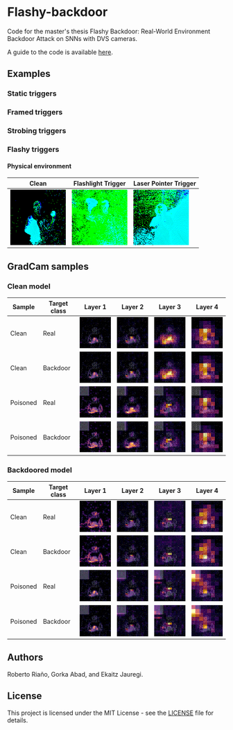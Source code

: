 # Flashy-backdoor

Code for the master's thesis Flashy Backdoor: Real-World Environment Backdoor Attack on SNNs with DVS cameras.

A guide to the code is available [here](how_to.md).

## Examples
### Static triggers

### Framed triggers

### Strobing triggers

### Flashy triggers

#### Physical environment

|       Clean           |      Flashlight Trigger         |       Laser Pointer Trigger          |
|------------------	|---	|---	|
| ![clean image](./figures/clean_real.gif) 	|  ![flashlight](./figures/flashlight.gif) | ![laser_pointer](./figures/laser.gif) 	|


## GradCam samples
### Clean model
|      Sample          |      Target class         |      Layer 1         |       Layer 2          |       Layer 3          |       Layer 4          |
|------------------	|--- |---	|---	|---	|---	|
|   Clean 	  |   Real 	      |  ![clean](./figures/GradCam/no_clean_c0_l1.gif) | ![clean](./figures/GradCam/no_clean_c0_l2.gif) 	| ![clean](./figures/GradCam/no_clean_c0_l3.gif) 	| ![clean](./figures/GradCam/no_clean_c0_l4.gif) 	|
|   Clean 	  |   Backdoor 	  |  ![clean](./figures/GradCam/no_clean_c7_l1.gif) | ![clean](./figures/GradCam/no_clean_c7_l2.gif) 	| ![clean](./figures/GradCam/no_clean_c7_l3.gif) 	| ![clean](./figures/GradCam/no_clean_c7_l4.gif) 	|
|   Poisoned 	|   Real 	      |  ![clean](./figures/GradCam/start_clean_c0_l1.gif) | ![clean](./figures/GradCam/start_clean_c0_l2.gif) 	| ![clean](./figures/GradCam/start_clean_c0_l3.gif) 	| ![clean](./figures/GradCam/start_clean_c0_l4.gif) 	|
|   Poisoned 	|   Backdoor 	  |  ![clean](./figures/GradCam/start_clean_c7_l1.gif) | ![clean](./figures/GradCam/start_clean_c7_l2.gif) 	| ![clean](./figures/GradCam/start_clean_c7_l3.gif) 	| ![clean](./figures/GradCam/start_clean_c7_l4.gif) 	|




### Backdoored model
|      Sample          |      Target class         |      Layer 1         |       Layer 2          |       Layer 3          |       Layer 4          |
|------------------	|--- |---	|---	|---	|---	|
|   Clean 	  |   Real 	      |  ![clean](./figures/GradCam/no_trigger_c0_l1.gif) | ![clean](./figures/GradCam/no_trigger_c0_l2.gif) 	| ![clean](./figures/GradCam/no_trigger_c0_l3.gif) 	| ![clean](./figures/GradCam/no_trigger_c0_l4.gif) 	|
|   Clean 	  |   Backdoor 	  |  ![clean](./figures/GradCam/no_trigger_c7_l1.gif) | ![clean](./figures/GradCam/no_trigger_c7_l2.gif) 	| ![clean](./figures/GradCam/no_trigger_c7_l3.gif) 	| ![clean](./figures/GradCam/no_trigger_c7_l4.gif) 	|
|   Poisoned 	|   Real 	      |  ![clean](./figures/GradCam/start_trigger_c0_l1.gif) | ![clean](./figures/GradCam/start_trigger_c0_l2.gif) 	| ![clean](./figures/GradCam/start_trigger_c0_l3.gif) 	| ![clean](./figures/GradCam/start_trigger_c0_l4.gif) 	|
|   Poisoned 	|   Backdoor 	  |  ![clean](./figures/GradCam/start_trigger_c7_l1.gif) | ![clean](./figures/GradCam/start_trigger_c7_l2.gif) 	| ![clean](./figures/GradCam/start_trigger_c7_l3.gif) 	| ![clean](./figures/GradCam/start_trigger_c7_l4.gif) 	|


## Authors

Roberto Riaño, Gorka Abad, and Ekaitz Jauregi.



## License

This project is licensed under the MIT License - see the [LICENSE](LICENSE) file for details.
